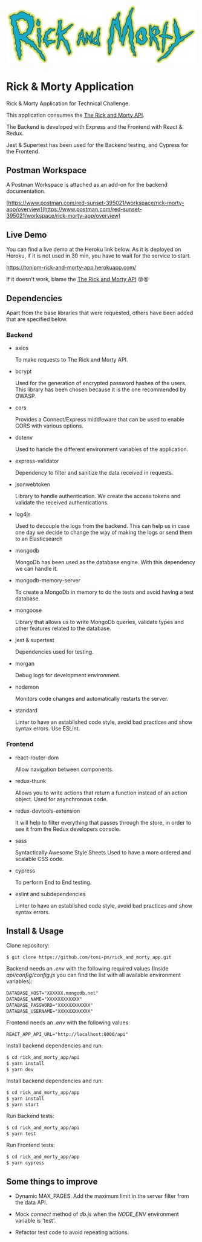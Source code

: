 !["Uploading exploit"](app/src/assets/img/text-logo.png "Uploading exploit")

# Rick & Morty Application

Rick &amp; Morty Application for Technical Challenge.

This application consumes the [The Rick and Morty API](https://rickandmortyapi.com).

The Backend is developed with Express and the Frontend with React & Redux.

Jest & Supertest has been used for the Backend testing, and Cypress for the Frontend.

## Postman Workspace

A Postman Workspace is attached as an add-on for the backend documentation.

[https://www.postman.com/red-sunset-395021/workspace/rick-morty-app/overview](https://www.postman.com/red-sunset-395021/workspace/rick-morty-app/overview)

## Live Demo

You can find a live demo at the Heroku link below. As it is deployed on Heroku, if it is not used in 30 min, you have to wait for the service to start.

https://tonipm-rick-and-morty-app.herokuapp.com/


If it doesn't work, blame the [The Rick and Morty API](https://rickandmortyapi.com) 😝😝

## Dependencies

Apart from the base libraries that were requested, others have been added that are specified below.

### Backend
    
- axios

    To make requests to The Rick and Morty API.

- bcrypt

    Used for the generation of encrypted password hashes of the users. This library has been chosen because it is the one recommended by OWASP.

- cors

    Provides a Connect/Express middleware that can be used to enable CORS with various options.

- dotenv

    Used to handle the different environment variables of the application.

- express-validator

    Dependency to filter and sanitize the data received in requests.

- jsonwebtoken

    Library to handle authentication. We create the access tokens and validate the received authentications.

- log4js

    Used to decouple the logs from the backend. This can help us in case one day we decide to change the way of making the logs or send them to an Elasticsearch

- mongodb

    MongoDb has been used as the database engine. With this dependency we can handle it.

- mongodb-memory-server

    To create a MongoDb in memory to do the tests and avoid having a test database.

- mongoose

    Library that allows us to write MongoDb queries, validate types and other features related to the database.

- jest & supertest

    Dependencies used for testing.

- morgan

    Debug logs for development environment.

- nodemon

    Monitors code changes and automatically restarts the server.

- standard

    Linter to have an established code style, avoid bad practices and show syntax errors. Use ESLint.

### Frontend

- react-router-dom

    Allow navigation between components.

- redux-thunk

    Allows you to write actions that return a function instead of an action object. Used for asynchronous code.

- redux-devtools-extension

    It will help to filter everything that passes through the store, in order to see it from the Redux developers console.

- sass

    Syntactically Awesome Style Sheets
    Used to have a more ordered and scalable CSS code.

- cypress

    To perform End to End testing.

- eslint and subdependencies

    Linter to have an established code style, avoid bad practices and show syntax errors.


## Install & Usage

Clone repository:

```
$ git clone https://github.com/toni-pm/rick_and_morty_app.git
```

Backend needs an *.env* with the following required values (Inside *api/config/config.js* you can find the list with all available environment variables):

```
DATABASE_HOST="XXXXXX.mongodb.net"
DATABASE_NAME="XXXXXXXXXXXX"
DATABASE_PASSWORD="XXXXXXXXXXXX"
DATABASE_USERNAME="XXXXXXXXXXXX"
```

Frontend needs an *.env* with the following values:

```
REACT_APP_API_URL="http://localhost:8000/api"
```

Install backend dependencies and run:

```
$ cd rick_and_morty_app/api
$ yarn install
$ yarn dev
```

Install backend dependencies and run:

```
$ cd rick_and_morty_app/app
$ yarn install
$ yarn start
```

Run Backend tests:

```
$ cd rick_and_morty_app/api
$ yarn test
```

Run Frontend tests:

```
$ cd rick_and_morty_app/app
$ yarn cypress
```

## Some things to improve

- Dynamic MAX_PAGES. Add the maximum limit in the server filter from the data API.

- Mock *connect* method of *db.js* when the *NODE_ENV* environment variable is 'test'.

- Refactor test code to avoid repeating actions.
